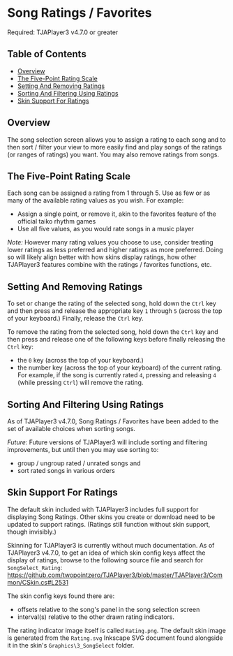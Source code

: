 <!-- omit in toc -->
# Song Ratings / Favorites

Required: TJAPlayer3 v4.7.0 or greater

<!-- omit in toc -->
## Table of Contents

- [Overview](#overview)
- [The Five-Point Rating Scale](#the-five-point-rating-scale)
- [Setting And Removing Ratings](#setting-and-removing-ratings)
- [Sorting And Filtering Using Ratings](#sorting-and-filtering-using-ratings)
- [Skin Support For Ratings](#skin-support-for-ratings)

## Overview

The song selection screen allows you to assign a rating to each song and to then sort / filter your view to more easily find and play songs of the ratings (or ranges of ratings) you want. You may also remove ratings from songs.

## The Five-Point Rating Scale

Each song can be assigned a rating from 1 through 5. Use as few or as many of the available rating values as you wish. For example:

- Assign a single point, or remove it, akin to the favorites feature of the official taiko rhythm games
- Use all five values, as you would rate songs in a music player

*Note:* However many rating values you choose to use, consider treating lower ratings as less preferred and higher ratings as more preferred. Doing so will likely align better with how skins display ratings, how other TJAPlayer3 features combine with the ratings / favorites functions, etc.

## Setting And Removing Ratings

To set or change the rating of the selected song, hold down the `Ctrl` key
and then press and release the appropriate key `1` through `5` (across the top of your keyboard.) Finally, release the `Ctrl` key.

To remove the rating from the selected song, hold down the `Ctrl` key and then press and release one of the following keys before finally releasing the `Ctrl` key:

- the `0` key (across the top of your keyboard.)
- the number key (across the top of your keyboard) of the current rating. For example, if the song is currently rated `4`, pressing and releasing `4` (while pressing `Ctrl`) will remove the rating.

## Sorting And Filtering Using Ratings

As of TJAPlayer3 v4.7.0, Song Ratings / Favorites have been added to the set of available choices when sorting songs.

*Future:* Future versions of TJAPlayer3 will include sorting and filtering improvements, but until then you may use sorting to:

- group / ungroup rated / unrated songs and
- sort rated songs in various orders

## Skin Support For Ratings

The default skin included with TJAPlayer3 includes full support for displaying Song Ratings. Other skins you create or download need to be updated to support ratings. (Ratings still function without skin support, though invisibly.)

Skinning for TJAPlayer3 is currently without much documentation. As of TJAPlayer3 v4.7.0, to get an idea of which skin config keys affect the display of ratings, browse to the following source file and search for `SongSelect_Rating`: https://github.com/twopointzero/TJAPlayer3/blob/master/TJAPlayer3/Common/CSkin.cs#L2531

The skin config keys found there are:

- offsets relative to the song's panel in the song selection screen
- interval(s) relative to the other drawn rating indicators.

The rating indicator image itself is called `Rating.png`. The default skin image is generated from the `Rating.svg` Inkscape SVG document found alongside it in the skin's `Graphics\3_SongSelect` folder.